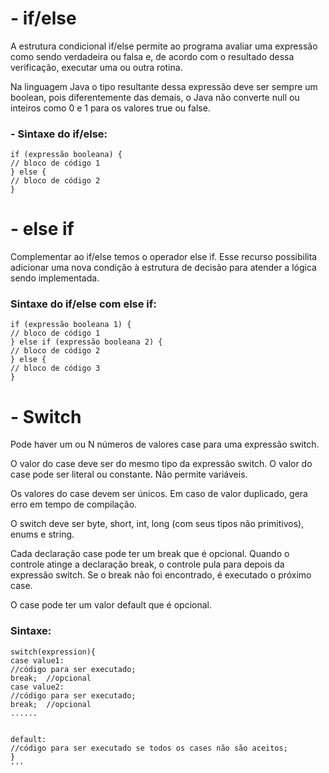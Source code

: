 # - if/else

A estrutura condicional if/else permite ao programa avaliar uma expressão como sendo verdadeira ou falsa e, de acordo com o resultado dessa verificação, executar uma ou outra rotina.

Na linguagem Java o tipo resultante dessa expressão deve ser sempre um boolean, pois diferentemente das demais, o Java não converte null ou inteiros como 0 e 1 para os valores true ou false.

### - Sintaxe do if/else:

```
if (expressão booleana) {
// bloco de código 1
} else {
// bloco de código 2
}
```

# - else if

Complementar ao if/else temos o operador else if. Esse recurso possibilita adicionar uma nova condição à estrutura de decisão para atender a lógica sendo implementada.

### Sintaxe do if/else com else if:

```
if (expressão booleana 1) {
// bloco de código 1
} else if (expressão booleana 2) {
// bloco de código 2
} else {
// bloco de código 3
}
```

# - Switch

Pode haver um ou N números de valores case para uma expressão switch.

O valor do case deve ser do mesmo tipo da expressão switch. O valor do case pode ser literal ou constante. Não permite variáveis.

Os valores do case devem ser únicos. Em caso de valor duplicado, gera erro em tempo de compilação.

O switch deve ser byte, short, int, long (com seus tipos não primitivos), enums e string.

Cada declaração case pode ter um break que é opcional. Quando o controle atinge a declaração break, o controle pula para depois da expressão switch. Se o break não foi encontrado, é executado o próximo case.

O case pode ter um valor default que é opcional.

### Sintaxe:

```
switch(expression){     
case value1:     
//código para ser executado;     
break;  //opcional  
case value2:     
//código para ser executado;     
break;  //opcional   
......


default:      
//código para ser executado se todos os cases não são aceitos;     
}  
'''
